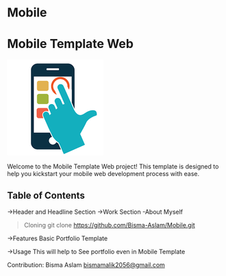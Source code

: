 # Mobile


# Mobile Template Web

![Project Logo](./logo.png)

Welcome to the Mobile Template Web project! This template is designed to help you kickstart your mobile web development process with ease.


## Table of Contents

->Header and Headline Section
->Work Section
      -About Myself







   >Cloning
   git clone https://github.com/Bisma-Aslam/Mobile.git



   ->Features
Basic Portfolio Template


->Usage
This will help to See portfolio even in Mobile Template 

Contribution:
Bisma Aslam
bismamalik2056@gmail.com


